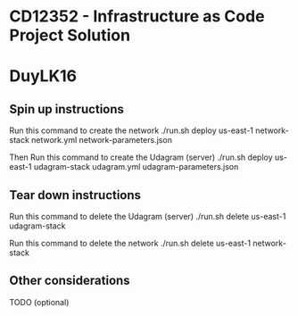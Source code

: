 # CD12352 - Infrastructure as Code Project Solution
# DuyLK16

## Spin up instructions
Run this command to create the network
./run.sh deploy us-east-1 network-stack network.yml network-parameters.json

Then Run this command to create the Udagram (server)
./run.sh deploy us-east-1 udagram-stack udagram.yml udagram-parameters.json
## Tear down instructions
Run this command to delete the Udagram (server)
./run.sh delete us-east-1 udagram-stack

Run this command to delete the network
./run.sh delete us-east-1 network-stack

## Other considerations
TODO (optional)